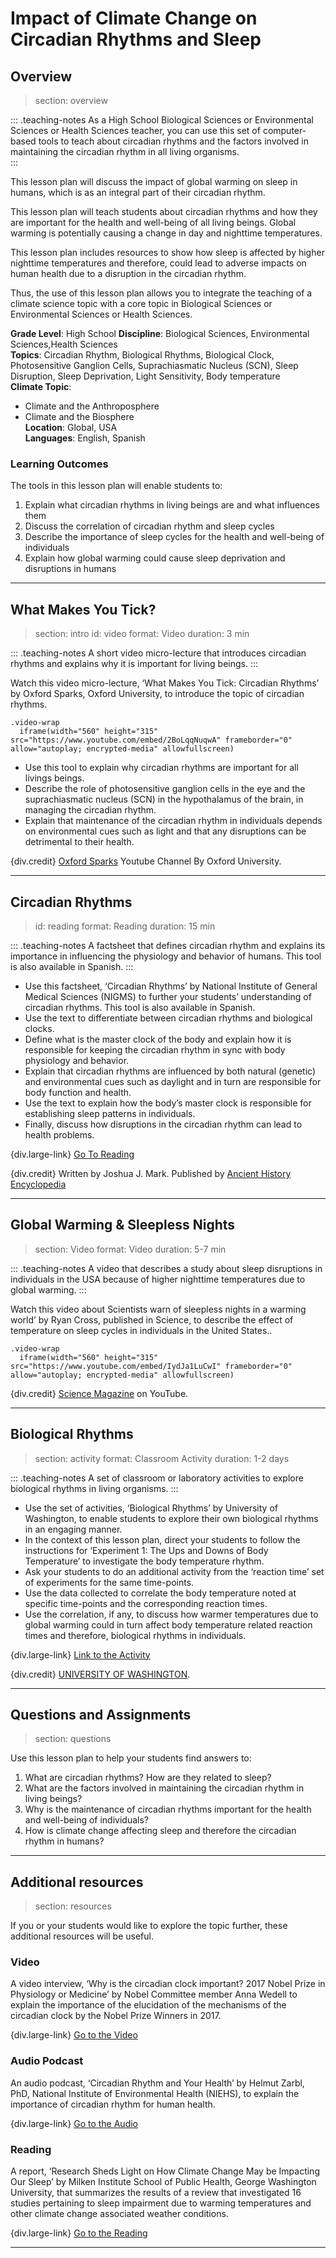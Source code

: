 # Impact of Climate Change on Circadian Rhythms and Sleep

## Overview
> section: overview

::: .teaching-notes
As a High School Biological Sciences or Environmental Sciences or Health Sciences teacher, you can use this set of computer-based tools to teach about circadian rhythms and the factors involved in maintaining the circadian rhythm in all living organisms.  
:::

This lesson plan will discuss the impact of global warming on sleep in humans, which is as an integral part of their circadian rhythm.

This lesson plan will teach students about circadian rhythms and how they are important for the health and well-being of all living beings. Global warming is potentially causing a change in day and nighttime temperatures.

This lesson plan includes resources to show how sleep is affected by higher nighttime temperatures and therefore, could lead to adverse impacts on human health due to a disruption in the circadian rhythm.

Thus, the use of this lesson plan allows you to integrate the teaching of a climate science topic with a core topic in Biological Sciences or Environmental Sciences or Health Sciences.

__Grade Level__: High School
__Discipline__: Biological Sciences, Environmental Sciences,Health Sciences  
__Topics__: Circadian Rhythm, Biological Rhythms, Biological Clock, Photosensitive Ganglion Cells, Suprachiasmatic Nucleus (SCN), Sleep Disruption, Sleep Deprivation, Light Sensitivity, Body temperature  
__Climate Topic__: 
* Climate and the Anthroposphere
* Climate and the Biosphere  
__Location__: Global, USA  
__Languages__: English, Spanish  

### Learning Outcomes

The tools in this lesson plan will enable students to:

1. Explain what circadian rhythms in living beings are and what influences them
1. Discuss the correlation of circadian rhythm and sleep cycles
1. Describe the importance of sleep cycles for the health and well-being of individuals
1. Explain how global warming could cause sleep deprivation and disruptions in humans

---

## What Makes You Tick?
> section: intro
> id: video
> format: Video
> duration: 3 min

::: .teaching-notes
A short video micro-lecture that introduces circadian rhythms and explains why it is important for living beings.
:::

Watch this video micro-lecture, ‘What Makes You Tick: Circadian Rhythms’ by Oxford Sparks, Oxford University, to introduce the topic of circadian rhythms.

    .video-wrap
      iframe(width="560" height="315" src="https://www.youtube.com/embed/2BoLqqNuqwA" frameborder="0" allow="autoplay; encrypted-media" allowfullscreen)


* Use this tool to explain why circadian rhythms are important for all livings beings.
* Describe the role of photosensitive ganglion cells in the eye and the suprachiasmatic nucleus (SCN) in the hypothalamus of the brain, in managing the circadian rhythm.
* Explain that maintenance of the circadian rhythm in individuals depends on environmental cues such as light and that any disruptions can be detrimental to their health.

{div.credit} [Oxford Sparks](https://www.youtube.com/channel/UCY5NDinr2975LghozXAeTWQ) Youtube Channel By Oxford University.

---



## Circadian Rhythms
> id: reading
> format: Reading
> duration: 15 min

::: .teaching-notes
A factsheet that defines circadian rhythm and explains its importance in influencing the physiology and behavior of humans. This tool is also available in Spanish.
:::

* Use this factsheet, ‘Circadian Rhythms’ by National Institute of General Medical Sciences (NIGMS) to further your students’ understanding of circadian rhythms. This tool is also available in Spanish.
* Use the text to differentiate between circadian rhythms and biological clocks.
* Define what is the master clock of the body and explain how it is responsible for keeping the circadian rhythm in sync with body physiology and behavior.
* Explain that circadian rhythms are influenced by both natural (genetic) and environmental cues such as daylight and in turn are responsible for body function and health.
* Use the text to explain how the body’s master clock is responsible for establishing sleep patterns in individuals.
* Finally, discuss how disruptions in the circadian rhythm can lead to health problems.

{div.large-link} [Go To Reading](https://www.nigms.nih.gov/education/pages/factsheet_circadianrhythms.aspx)

{div.credit} Written by Joshua J. Mark. Published by [Ancient History Encyclopedia](https://www.ancient.eu/)

---

## Global Warming & Sleepless Nights
> section: Video
> format: Video
> duration: 5-7 min

::: .teaching-notes
A video that describes a study about sleep disruptions in individuals in the USA because of higher nighttime temperatures due to global warming.
:::

Watch this video about Scientists warn of sleepless nights in a warming world’ by Ryan Cross, published in Science, to describe the effect of temperature on sleep cycles in individuals in the United States..

    .video-wrap
      iframe(width="560" height="315" src="https://www.youtube.com/embed/IydJa1LuCwI" frameborder="0" allow="autoplay; encrypted-media" allowfullscreen)

{div.credit} [Science Magazine](https://www.youtube.com/channel/UCv0aU2eKry3kdSTnFa8QAWA) on YouTube.

---

## Biological Rhythms
> section: activity
> format: Classroom Activity
> duration: 1-2 days

::: .teaching-notes
A set of classroom or laboratory activities to explore biological rhythms in living organisms.
:::

* Use the set of activities, ‘Biological Rhythms’ by University of Washington, to enable students to explore their own biological rhythms in an engaging manner.
* In the context of this lesson plan, direct your students to follow the instructions for ‘Experiment 1: The Ups and Downs of Body Temperature’ to investigate the body temperature rhythm.
* Ask your students to do an additional activity from the ‘reaction time’ set of experiments for the same time-points.
* Use the data collected to correlate the body temperature noted at specific time-points and the corresponding reaction times.
* Use the correlation, if any, to discuss how warmer temperatures due to global warming could in turn affect body temperature related reaction times and therefore, biological rhythms in individuals.

{div.large-link} [Link to the Activity](https://faculty.washington.edu/chudler/clock.html)

{div.credit} [UNIVERSITY OF WASHINGTON](https://www.washington.edu/).

---


## Questions and Assignments
> section: questions

Use this lesson plan to help your students find answers to:

1. What are circadian rhythms? How are they related to sleep?
2. What are the factors involved in maintaining the circadian rhythm in living beings?
3. Why is the maintenance of circadian rhythms important for the health and well-being of individuals?
4. How is climate change affecting sleep and therefore the circadian rhythm in humans?

---

## Additional resources
> section: resources

If you or your students would like to explore the topic further, these additional resources will be useful.

### Video

A video interview, ‘Why is the circadian clock important? 2017 Nobel Prize in Physiology or Medicine’ by Nobel Committee member Anna Wedell to explain the importance of the elucidation of the mechanisms of the circadian clock by the Nobel Prize Winners in 2017.

{div.large-link} [Go to the Video](https://www.youtube.com/watch?v=OAsDkCs6Td4)

</hr>

### Audio Podcast	

An audio podcast, ‘Circadian Rhythm and Your Health’ by Helmut Zarbl, PhD, National Institute of Environmental Health (NIEHS), to explain the importance of circadian rhythm for human health.

{div.large-link} [Go to the Audio](https://www.niehs.nih.gov/research/supported/translational/peph/podcasts/2018/may17_circadian/index.cfm)

</hr>

### Reading	

A report, ‘Research Sheds Light on How Climate Change May be Impacting Our Sleep’ by Milken Institute School of Public Health, George Washington University, that summarizes the results of a review that investigated 16 studies pertaining to sleep impairment due to warming temperatures and other climate change associated weather conditions.

{div.large-link} [Go to the Reading](https://publichealth.gwu.edu/content/research-sheds-light-how-climate-change-may-be-impacting-our-sleep)

---